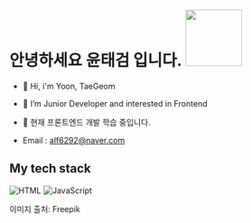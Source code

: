 <h1> 안녕하세요 윤태검 입니다. <img src="https://cdn-icons-png.flaticon.com/512/826/826912.png" height="100px" /> </h1>

- 👋 Hi, i'm Yoon, TaeGeom
- 👀 I’m Junior Developer and interested in Frontend
- 🌱 현재 프론트엔드 개발 학습 중입니다.

- Email : alf6292@naver.com


<h2> My tech stack </h2>

![HTML](https://img.shields.io/badge/-HTML-red?style=for-the-badge&logo=html5&logoColor=white)
![JavaScript](https://img.shields.io/badge/-JavaScript-yellow?style=for-the-badge&logo=javascript&logoColor=white)






이미지 출처: Freepik

